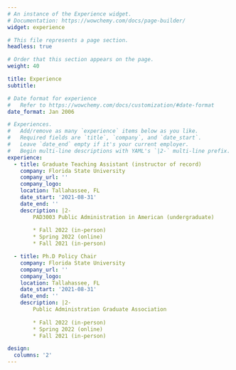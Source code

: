 ```yaml
---
# An instance of the Experience widget.
# Documentation: https://wowchemy.com/docs/page-builder/
widget: experience

# This file represents a page section.
headless: true

# Order that this section appears on the page.
weight: 40

title: Experience
subtitle:

# Date format for experience
#   Refer to https://wowchemy.com/docs/customization/#date-format
date_format: Jan 2006

# Experiences.
#   Add/remove as many `experience` items below as you like.
#   Required fields are `title`, `company`, and `date_start`.
#   Leave `date_end` empty if it's your current employer.
#   Begin multi-line descriptions with YAML's `|2-` multi-line prefix.
experience:
  - title: Graduate Teaching Assistant (instructor of record)
    company: Florida State University
    company_url: ''
    company_logo: 
    location: Tallahassee, FL
    date_start: '2021-08-31'
    date_end: ''
    description: |2-
        PAD3003 Public Administration in American (undergraduate)
        
        * Fall 2022 (in-person)
        * Spring 2022 (online)
        * Fall 2021 (in-person)

  - title: Ph.D Policy Chair
    company: Florida State University
    company_url: ''
    company_logo: 
    location: Tallahassee, FL
    date_start: '2021-08-31'
    date_end: ''
    description: |2-
        Public Administration Graduate Association
        
        * Fall 2022 (in-person)
        * Spring 2022 (online)
        * Fall 2021 (in-person)

design:
  columns: '2'
---
```

